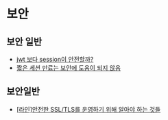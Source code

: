 # 보안

## 보안 일반

- [jwt 보다 session이 안전할까?](https://github.com/boojongmin/memo/issues/7)
- [짧은 세션 만료는 보안에 도움이 되지 않음](https://news.hada.io/topic?id=10424)

## 보안일반

- [[라인]안전한 SSL/TLS를 운영하기 위해 알아야 하는 것들](https://engineering.linecorp.com/ko/blog/best-practices-to-secure-your-ssl-tls)

